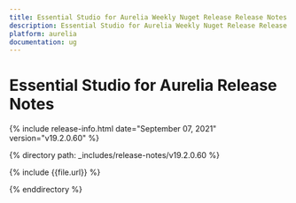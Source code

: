 ```yaml
---
title: Essential Studio for Aurelia Weekly Nuget Release Release Notes  
description: Essential Studio for Aurelia Weekly Nuget Release Release Notes  
platform: aurelia
documentation: ug
---
```


# Essential Studio for Aurelia  Release Notes  

{% include release-info.html date="September 07, 2021"  version="v19.2.0.60" %} 


{% directory path: _includes/release-notes/v19.2.0.60
 %}

{% include {{file.url}} %}

{% enddirectory %}